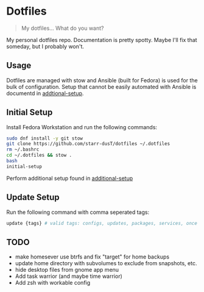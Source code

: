 # Dotfiles
> My dotfiles... What do you want? 

My personal dotfiles repo. Documentation is pretty spotty. Maybe I'll fix that someday, but I probably won't. 

## Usage

Dotfiles are managed with stow and Ansible (built for Fedora) is used for the bulk of configuration. Setup that cannot be easily automated with Ansible is documentd in [addtional-setup](additional-setup.md).

## Initial Setup

Install Fedora Workstation and run the following commands:

```bash
sudo dnf install -y git stow
git clone https://github.com/starr-dusT/dotfiles ~/.dotfiles 
rm ~/.bashrc
cd ~/.dotfiles && stow .
bash
initial-setup
```

Perform additional setup found in [additional-setup](additional-setup.md)

## Update Setup

Run the following command with comma seperated tags:

```bash
update {tags} # valid tags: configs, updates, packages, services, once
```

## TODO

- make homesever use btrfs and fix "target" for home backups 
- update home directory with subvolumes to exclude from snapshots, etc.
- hide desktop files from gnome app menu
- Add task warrior (and maybe time warrior)
- Add zsh with workable config

